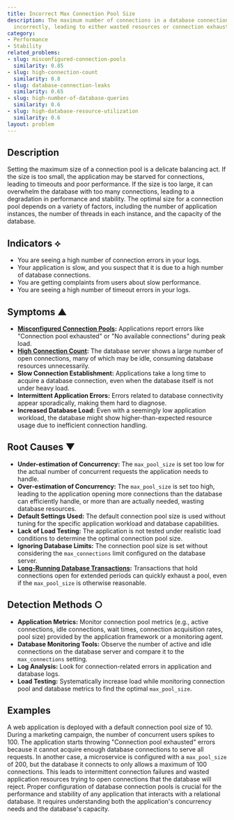 ```yaml
---
title: Incorrect Max Connection Pool Size
description: The maximum number of connections in a database connection pool is set
  incorrectly, leading to either wasted resources or connection exhaustion.
category:
- Performance
- Stability
related_problems:
- slug: misconfigured-connection-pools
  similarity: 0.85
- slug: high-connection-count
  similarity: 0.8
- slug: database-connection-leaks
  similarity: 0.65
- slug: high-number-of-database-queries
  similarity: 0.6
- slug: high-database-resource-utilization
  similarity: 0.6
layout: problem
---
```


## Description
Setting the maximum size of a connection pool is a delicate balancing act. If the size is too small, the application may be starved for connections, leading to timeouts and poor performance. If the size is too large, it can overwhelm the database with too many connections, leading to a degradation in performance and stability. The optimal size for a connection pool depends on a variety of factors, including the number of application instances, the number of threads in each instance, and the capacity of the database.

## Indicators ⟡
- You are seeing a high number of connection errors in your logs.
- Your application is slow, and you suspect that it is due to a high number of database connections.
- You are getting complaints from users about slow performance.
- You are seeing a high number of timeout errors in your logs.

## Symptoms ▲

- **[Misconfigured Connection Pools](misconfigured-connection-pools.md):** Applications report errors like "Connection pool exhausted" or "No available connections" during peak load.
- **[High Connection Count](high-connection-count.md):** The database server shows a large number of open connections, many of which may be idle, consuming database resources unnecessarily.
- **Slow Connection Establishment:** Applications take a long time to acquire a database connection, even when the database itself is not under heavy load.
- **Intermittent Application Errors:** Errors related to database connectivity appear sporadically, making them hard to diagnose.
- **Increased Database Load:** Even with a seemingly low application workload, the database might show higher-than-expected resource usage due to inefficient connection handling.

## Root Causes ▼

- **Under-estimation of Concurrency:** The `max_pool_size` is set too low for the actual number of concurrent requests the application needs to handle.
- **Over-estimation of Concurrency:** The `max_pool_size` is set too high, leading to the application opening more connections than the database can efficiently handle, or more than are actually needed, wasting database resources.
- **Default Settings Used:** The default connection pool size is used without tuning for the specific application workload and database capabilities.
- **Lack of Load Testing:** The application is not tested under realistic load conditions to determine the optimal connection pool size.
- **Ignoring Database Limits:** The connection pool size is set without considering the `max_connections` limit configured on the database server.
- **[Long-Running Database Transactions](long-running-database-transactions.md):** Transactions that hold connections open for extended periods can quickly exhaust a pool, even if the `max_pool_size` is otherwise reasonable.

## Detection Methods ○

- **Application Metrics:** Monitor connection pool metrics (e.g., active connections, idle connections, wait times, connection acquisition rates, pool size) provided by the application framework or a monitoring agent.
- **Database Monitoring Tools:** Observe the number of active and idle connections on the database server and compare it to the `max_connections` setting.
- **Log Analysis:** Look for connection-related errors in application and database logs.
- **Load Testing:** Systematically increase load while monitoring connection pool and database metrics to find the optimal `max_pool_size`.

## Examples
A web application is deployed with a default connection pool size of 10. During a marketing campaign, the number of concurrent users spikes to 100. The application starts throwing "Connection pool exhausted" errors because it cannot acquire enough database connections to serve all requests. In another case, a microservice is configured with a `max_pool_size` of 200, but the database it connects to only allows a maximum of 100 connections. This leads to intermittent connection failures and wasted application resources trying to open connections that the database will reject. Proper configuration of database connection pools is crucial for the performance and stability of any application that interacts with a relational database. It requires understanding both the application's concurrency needs and the database's capacity.
